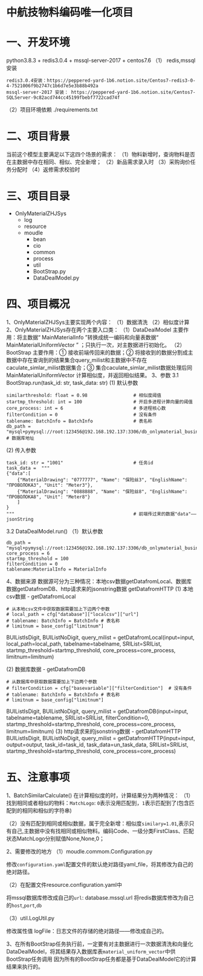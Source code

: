 # 中航技物料编码唯一化项目
# 一、开发环境
python3.8.3 + redis3.0.4 + mssql-server-2017 + centos7.6
（1） redis,mssql安装

    redis3.0.4安装：https://peppered-yard-1b6.notion.site/Centos7-redis3-0-4-7521006f9b2747c1b6d7e5e3b88b492a
    mssql-server-2017 安装： https://peppered-yard-1b6.notion.site/Centos7-SQLServer-9c82acd744cc45199fbebf7722cad74f

（2）项目环境依赖 ./requirements.txt

# 二、项目背景
当前这个模型主要满足以下这四个场景的需求：
    （1）物料新增时，查询物料是否在主数据中存在相同、相似、完全新增；
    （2）新品需求录入时
    （3）采购询价任务分配时
    （4）返修需求校验时
    
# 三、项目目录
- OnlyMaterialZHJSys
    - log
    - resource
    - moudle
        - bean
        - cio
        - common
        - process
        - util
        - BootStrap.py
        - DataDealModel.py
        
# 四、项目概况
1、OnlyMaterialZHJSys主要实现两个内容：
（1）数据清洗
（2）相似度计算
2、OnlyMaterialZHJSys存在两个主要入口类：
（1）DataDealModel
    主要作用：将主数据“ MainMaterialInfo ”转换成统一编码和向量表数据“ MainMaterialUniformVector ” ；只执行一次，对主数据进行初始化。
（2）BootStrap
    主要作用：① 接收前端传回来的数据；② 将接收到的数据分割成主数据中存在查询到的结果集合query_milist和主数据中不存在caculate_simlar_milist数据集合；③ 集合caculate_simlar_milist数据处理后同 MainMaterialUniformVector
    计算相似度，并返回相似结果。
3、参数
3.1 BootStrap.run(task_id: str, task_data: str)
(1) 默认参数
    
    similarthreshold: float = 0.98                 # 相似度阈值
    startmp_threshold: int = 100                   # 开启多进程计算向量的阈值
    core_process: int = 6                          # 多进程核心数
    filterCondition = 0                            # 没有条件
    tablename: BatchInfo = BatchInfo               # 表名称
    db_path = "mysql+pymysql://root:123456@192.168.192.137:3306/db_onlymaterial_businessflow"  # 数据库地址
(2) 传入参数
    
    task_id: str = "1001"                          # 任务id
    task_data =  """
    {"data":[
        {"MaterialDrawing": "0777777", "Name": "保险丝3", "EnglishName": "ПРОВОЛОКА3", "Unit": "Meter3"},
        {"MaterialDrawing": "0888888", "Name": "保险丝8", "EnglishName": "ПРОВОЛОКА8", "Unit": "Meter8"}
        ]
    }
    """                                            # 前端传过来的数据"data"——jsonString
3.2 DataDealModel.run()
（1）默认参数
    
    db_path = "mysql+pymysql://root:123456@192.168.192.137:3306/db_onlymaterial_businessflow"
    core_process = 6
    startmp_threshold = 100
    filterCondition = 0
    tablename:MaterialInfo = MaterialInfo
    
4、数据来源
数据源可分为三种情况：本地csv数据getDatafromLocal、数据库数据getDatafromDB、http请求来的jsonstring数据 getDatafromHTTP
 (1) 本地csv数据 - getDatafromLocal
    
    # 从本地csv文件中获取数据需要加上下边两个参数
    # local_path = cfg["database"]["localcsv"]["url"]
    # tablename: BatchInfo = BatchInfo # 表名称
    # limitnum = base_config["limitnum"]

 BUIListIsDigit, BUIListNoDigit, query_milist = getDatafromLocal(input=input, local_path=local_path,
                                                                    tabelname=tabelname, SRIList=SRIList,
                                                                    startmp_threshold=startmp_threshold,
                                                                    core_process=core_process, limitnum=limitnum)

 (2) 数据库数据 - getDatafromDB
 
    # 从数据库中获取数据需要加上下边两个参数
    # filterCondition = cfg["basevariable"]["filterCondition"]  # 没有条件
    # tablename: BatchInfo = BatchInfo # 表名称
    # limitnum = base_config["limitnum"]

 BUIListIsDigit, BUIListNoDigit, query_milist = getDatafromDB(input=input, tabelname=tablename,
                                                                 SRIList=SRIList, filterCondition=0,
                                                                 startmp_threshold=startmp_threshold,
                                                                 core_process=core_process, limitnum=limitnum)
 (3) http请求来的jsonstring数据 - getDatafromHTTP
 BUIListIsDigit, BUIListNoDigit, query_milist = getDatafromHTTP(input=input, output=output, task_id=task_id,
                                                                   task_data=un_task_data,
                                                                   SRIList=SRIList,
                                                                   startmp_threshold=startmp_threshold,
                                                                   core_process=core_process)
# 五、注意事项
1、BatchSimilarCalculate()
在计算相似度的时，计算结果分为两种情况：
（1）找到相同或者相似的物料：`MatchLogo`: `0`表示没用匹配到，`1`表示匹配到了(包含匹配到的相同和相似的字符串)

（2）没有匹配到相同或相似数据，属于完全新增：相似度`similary=1.01`,表示只有自己,主数据中没有找相同或相似物料。编码Code、一级分类FirstClass、匹配状态MatchLogo分别赋值None,None,0；

2、需要修改的地方
（1）moudle.commom.Configuration.py

修改`configuration.yaml`配置文件的默认绝对路径yaml_file，将其修改为自己的绝对路径。

（2）在配置文件resource.configuration.yaml中

将mssql数据库修改成自己的`url`: database.mssql.url
将redis数据库修改为自己的`host`,`port`,`db`

（3）util.LogUtil.py

修改属性值 logFile：日志文件的存储的绝对路径——修改成自己的。

3、在所有BootStrap任务执行前，一定要有对主数据进行一次数据清洗和向量化DataDealModel，将其结果存入数据库表`material_uniform_vector`中供BootStrap任务调用
    因为所有的BootStrap任务都是基于DataDealModel它的计算结果来执行的。